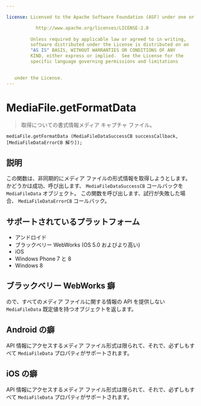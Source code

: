 ```yaml
---

license: Licensed to the Apache Software Foundation (ASF) under one or more contributor license agreements. See the NOTICE file distributed with this work for additional information regarding copyright ownership. The ASF licenses this file to you under the Apache License, Version 2.0 (the "License"); you may not use this file except in compliance with the License. You may obtain a copy of the License at

           http://www.apache.org/licenses/LICENSE-2.0
    
         Unless required by applicable law or agreed to in writing,
         software distributed under the License is distributed on an
         "AS IS" BASIS, WITHOUT WARRANTIES OR CONDITIONS OF ANY
         KIND, either express or implied.  See the License for the
         specific language governing permissions and limitations
    

   under the License.
---
```


# MediaFile.getFormatData

> 取得についての書式情報メディア キャプチャ ファイル。

    mediaFile.getFormatData (MediaFileDataSuccessCB successCallback, [MediaFileDataErrorCB 解り]);
    

## 説明

この関数は、非同期的にメディア ファイルの形式情報を取得しようとします。 かどうかは成功、呼び出します、 `MediaFileDataSuccessCB` コールバックを `MediaFileData` オブジェクト。 この関数を呼び出します、試行が失敗した場合、 `MediaFileDataErrorCB` コールバック。

## サポートされているプラットフォーム

*   アンドロイド
*   ブラックベリー WebWorks (OS 5.0 およびより高い)
*   iOS
*   Windows Phone 7 と 8
*   Windows 8

## ブラックベリー WebWorks 癖

ので、すべてのメディア ファイルに関する情報の API を提供しない `MediaFileData` 既定値を持つオブジェクトを返します。

## Android の癖

API 情報にアクセスするメディア ファイル形式は限られて、それで、必ずしもすべて `MediaFileData` プロパティがサポートされます。

## iOS の癖

API 情報にアクセスするメディア ファイル形式は限られて、それで、必ずしもすべて `MediaFileData` プロパティがサポートされます。